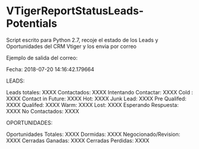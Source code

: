 # VTigerReportStatusLeads-Potentials

Script escrito para Python 2.7, recoje el estado de los Leads y Oportunidades del CRM Vtiger y los envia por correo

Ejemplo de salida del correo:

Fecha: 2018-07-20 14:16:42.179664

LEADS: 

Leads totales: XXXX
Contactados: XXXX
Intentando Contactar: XXXX
Cold : XXXX
Contact in Future: XXXX
Hot: XXXX
Junk Lead: XXXX
Pre Qualifed: XXXX
Qualifed: XXXX
Warm: XXXX
Lost: XXXX
Esperando Respuesta: XXXX
No Contactados: XXXX


OPORTUNIDADES: 

Oportunidades Totales: XXXX
Dormidas: XXXX
Negocionado/Revision: XXXX
Cerradas Ganadas: XXXX
Cerradas Perdidas: XXXX
